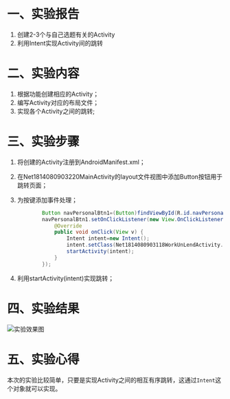 # 一、实验报告

1. 创建2-3个与自己选题有关的Activity
2. 利用Intent实现Activity间的跳转

# 二、实验内容

1. 根据功能创建相应的Activity；
2. 编写Activity对应的布局文件；
3. 实现各个Activity之间的跳转;

# 三、实验步骤

1. 将创建的Activity注册到AndroidManifest.xml；

2. 在Net1814080903220MainActivity的layout文件视图中添加Button按钮用于跳转页面； 

3. 为按键添加事件处理；

   ```java
           Button navPersonalBtn1=(Button)findViewById(R.id.navPersonalBtn1);
           navPersonalBtn1.setOnClickListener(new View.OnClickListener() {
               @Override
               public void onClick(View v) {
                   Intent intent=new Intent();
                   intent.setClass(Net1814080903118WorkUnLendActivity.this,Net1814080903118PersonalActivity.class);
                   startActivity(intent);
               }
           });
   ```

   

4. 利用startActivity(intent)实现跳转；

# 四、实验结果

![实验效果图](https://ftp.bmp.ovh/imgs/2020/11/f30ac81be44e178b.jpg)

# 五、实验心得

​	本次的实验比较简单，只要是实现Activity之间的相互有序跳转，这通过`Intent`这个对象就可以实现。